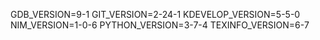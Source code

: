 GDB_VERSION=9-1
GIT_VERSION=2-24-1
KDEVELOP_VERSION=5-5-0
NIM_VERSION=1-0-6
PYTHON_VERSION=3-7-4
TEXINFO_VERSION=6-7
